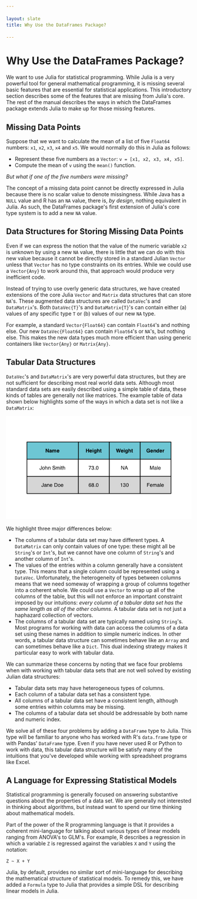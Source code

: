 ```yaml
---

layout: slate
title: Why Use the DataFrames Package?

---
```


# Why Use the DataFrames Package?

We want to use Julia for statistical programming. While Julia is a very powerful tool for general mathematical programming, it is missing several basic features that are essential for statistical applications. This introductory section describes some of the features that are missing from Julia's core. The rest of the manual describes the ways in which the DataFrames package extends Julia to make up for those missing features.

## Missing Data Points

Suppose that we want to calculate the mean of a list of five `Float64` numbers: `x1`, `x2`, `x3`, `x4` and `x5`. We would normally do this in Julia as follows:

* Represent these five numbers as a `Vector`: `v = [x1, x2, x3, x4, x5]`.
* Compute the mean of `v` using the `mean()` function.

_But what if one of the five numbers were missing?_

The concept of a missing data point cannot be directly expressed in Julia because there is no scalar value to denote missingness. While Java has a `NULL` value and R has an `NA` value, there is, _by design_, nothing equivalent in Julia. As such, the DataFrames package's first extension of Julia's core type system is to add a new `NA` value.

## Data Structures for Storing Missing Data Points

Even if we can express the notion that the value of the numeric variable `x2` is unknown by using a new `NA` value, there is little that we can do with this new value because it cannot be directly stored in a standard Julian `Vector` unless that `Vector` has no type constraints on its entries. While we could use a `Vector{Any}` to work around this, that approach would produce very inefficient code.

Instead of trying to use overly generic data structures, we have created extensions of the core Julia `Vector` and `Matrix` data structures that can store `NA`'s. These augmented data structures are called `DataVec`'s and `DataMatrix`'s. Both `DataVec{T}`'s and `DataMatrix{T}`'s can contain either (a) values of any specific type `T` or (b) values of our new `NA` type.

For example, a standard `Vector{Float64}` can contain `Float64`'s and nothing else. Our new `DataVec{Float64}` can contain `Float64`'s or `NA`'s, but nothing else. This makes the new data types much more efficient than using generic containers like `Vector{Any}` or `Matrix{Any}`.

## Tabular Data Structures

`DataVec`'s and `DataMatrix`'s are very powerful data structures, but they are not sufficient for describing most real world data sets. Although most standard data sets are easily described using a simple table of data, these kinds of tables are generally not like matrices. The example table of data shown below highlights some of the ways in which a data set is not like a `DataMatrix`:

![Tabular Data](figures/data.png)

We highlight three major differences below:

* The columns of a tabular data set may have different types. A `DataMatrix` can only contain values of one type: these might all be `String`'s or `Int`'s, but we cannot have one column of `String`'s and another column of `Int`'s.
* The values of the entries within a column generally have a consistent type. This means that a single column could be represented using a `DataVec`. Unfortunately, the heterogeneity of types between columns means that we need someway of wrapping a group of columns together into a coherent whole. We could use a `Vector` to wrap up all of the columns of the table, but this will not enforce an important constraint imposed by our intuitions: _every column of a tabular data set has the same length as all of the other columns_. A tabular data set is not just a haphazard collection of vectors.
* The columns of a tabular data set are typically named using `String`'s. Most programs for working with data can access the columns of a data set using these names in addition to simple numeric indices. In other words, a tabular data structure can sometimes behave like an `Array` and can sometimes behave like a `Dict`. This dual indexing strategy makes it particular easy to work with tabular data.

We can summarize these concerns by noting that we face four problems when with working with tabular data sets that are not well solved by existing Julian data structures:

* Tabular data sets may have heterogeneous types of columns.
* Each column of a tabular data set has a consistent type.
* All columns of a tabular data set have a consistent length, although some entries within columns may be missing.
* The columns of a tabular data set should be addressable by both name and numeric index.

We solve all of these four problems by adding a `DataFrame` type to Julia. This type will be familiar to anyone who has worked with R's `data.frame` type or with Pandas' `DataFrame` type. Even if you have never used R or Python to work with data, this tabular data structure will be satisfy many of the intuitions that you've developed while working with spreadsheet programs like Excel.

## A Language for Expressing Statistical Models

Statistical programming is generally focused on answering substantive questions about the properties of a data set. We are generally not interested in thinking about algorithms, but instead want to spend our time thinking about mathematical models.

Part of the power of the R programming language is that it provides a coherent mini-language for talking about various types of linear models ranging from ANOVA's to GLM's. For example, R describes a regression in which a variable `Z` is regressed against the variables `X` and `Y` using the notation:

    Z ~ X + Y

Julia, by default, provides no similar sort of mini-language for describing the mathematical structure of statistical models. To remedy this, we have added a `Formula` type to Julia that provides a simple DSL for describing linear models in Julia.
